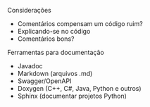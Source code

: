 Considerações

- Comentários compensam um código ruim?
- Explicando-se no código
- Comentários bons?


Ferramentas para documentação
- Javadoc
- Markdown (arquivos .md)
- Swagger/OpenAPI
- Doxygen (C++, C#, Java, Python e outros)
- Sphinx (documentar projetos Python)
